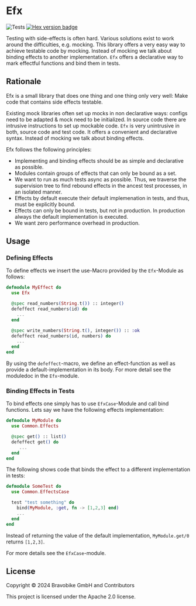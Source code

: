 # Efx

![Tests](https://github.com/smoes/validixir/actions/workflows/main.yaml/badge.svg)
[![Hex version badge](https://img.shields.io/hexpm/v/efx.svg)](https://hex.pm/packages/efx)

Testing with side-effects is often hard. Various solutions exist to work around
the difficulties, e.g. mocking. This library offers a very easy way to achieve 
testable code by mocking. Instead of mocking we talk about binding effects to another implementation.
`Efx` offers a declarative way to mark effectful functions and bind them in tests. 

## Rationale 

Efx is a small library that does one thing and one thing only very well: Make code
that contains side effects testable. 

Existing mock libraries often set up mocks in non declarative ways: configs need 
to be adapted & mock need to be initialized. In source code there are intrusive 
instructions to set up mockable code. `Efx` is very unintrusive in both, source
code and test code. It offers a convenient and declarative syntax. Instead of 
mocking we talk about binding effects.

Efx follows the following principles:

- Implementing and binding effects should be as simple and declarative as possible.
- Modules contain groups of effects that can only be bound as a set.
- We want to run as much tests async as possible. Thus, we traverse 
  the supervision tree to find rebound effects in the ancest test processes,
  in an isolated manner.
- Effects by default execute their default implemenation in tests, and thus, must be explicitly bound.
- Effects can only be bound in tests, but not in production. In production always the default implementation is executed.
- We want zero performance overhead in production.


## Usage

### Defining Effects

To define effects we insert the use-Macro provided by the `Efx`-Module as follows:


```elixir
defmodule MyEffect do
  use Efx

  @spec read_numbers(String.t()) :: integer()
  defeffect read_numbers(id) do
    ... 
  end

  @spec write_numbers(String.t(), integer()) :: :ok
  defeffect read_numbers(id, numbers) do
    ...
  end
end
```

By using the `defeffect`-macro, we define an effect-function as well as provide 
a default-implementation in its body. For more detail see the moduledoc in the
`Efx`-module.


### Binding Effects in Tests

To bind effects one simply has to use `EfxCase`-Module and call bind functions. Lets say we have the following effects
implementation:

```elixir
defmodule MyModule do
  use Common.Effects 

  @spec get() :: list()
  defeffect get() do
     ...
  end
end
```
  
The following shows code that binds the effect to a different implementation in tests:

```elixir
defmodule SomeTest do
  use Common.EffectsCase

  test "test something" do
    bind(MyModule, :get, fn -> [1,2,3] end)
    ...
  end
end
```

Instead of returning the value of the default implementation, `MyModule.get/0` returns `[1,2,3]`.

For more details see the `EfxCase`-module.



## License
Copyright © 2024 Bravobike GmbH and Contributors

This project is licensed under the Apache 2.0 license.
